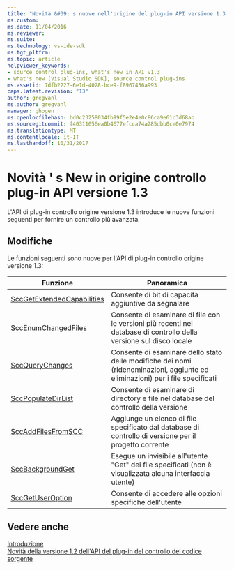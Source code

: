 ```yaml
---
title: "Novità &#39; s nuove nell'origine del plug-in API versione 1.3 controllo | Documenti Microsoft"
ms.custom: 
ms.date: 11/04/2016
ms.reviewer: 
ms.suite: 
ms.technology: vs-ide-sdk
ms.tgt_pltfrm: 
ms.topic: article
helpviewer_keywords:
- source control plug-ins, what's new in API v1.3
- what's new [Visual Studio SDK], source control plug-ins
ms.assetid: 7dfb2227-6e1d-4028-bce9-f8967456a993
caps.latest.revision: "13"
author: gregvanl
ms.author: gregvanl
manager: ghogen
ms.openlocfilehash: bd0c23258034fb99f5e2e4e0c86ca9e61c3d68ab
ms.sourcegitcommit: f40311056ea0b4677efcca74a285dbb0ce0e7974
ms.translationtype: MT
ms.contentlocale: it-IT
ms.lasthandoff: 10/31/2017
---
```

# <a name="what39s-new-in-the-source-control-plug-in-api-version-13"></a>Novità &#39; s New in origine controllo plug-in API versione 1.3
L'API di plug-in controllo origine versione 1.3 introduce le nuove funzioni seguenti per fornire un controllo più avanzata.  
  
## <a name="changes"></a>Modifiche  
 Le funzioni seguenti sono nuove per l'API di plug-in controllo origine versione 1.3:  
  
|Funzione|Panoramica|  
|--------------|--------------|  
|[SccGetExtendedCapabilities](../../extensibility/sccgetextendedcapabilities-function.md)|Consente di bit di capacità aggiuntive da segnalare|  
|[SccEnumChangedFiles](../../extensibility/sccenumchangedfiles-function.md)|Consente di esaminare di file con le versioni più recenti nel database di controllo della versione sul disco locale|  
|[SccQueryChanges](../../extensibility/sccquerychanges-function.md)|Consente di esaminare dello stato delle modifiche dei nomi (ridenominazioni, aggiunte ed eliminazioni) per i file specificati|  
|[SccPopulateDirList](../../extensibility/sccpopulatedirlist-function.md)|Consente di esaminare di directory e file nel database del controllo della versione|  
|[SccAddFilesFromSCC](../../extensibility/sccaddfilesfromscc-function.md)|Aggiunge un elenco di file specificato dal database di controllo di versione per il progetto corrente|  
|[SccBackgroundGet](../../extensibility/sccbackgroundget-function.md)|Esegue un invisibile all'utente "Get" dei file specificati (non è visualizzata alcuna interfaccia utente)|  
|[SccGetUserOption](../../extensibility/sccgetuseroption-function.md)|Consente di accedere alle opzioni specifiche dell'utente|  
  
## <a name="see-also"></a>Vedere anche  
 [Introduzione](../../extensibility/internals/getting-started-with-source-control-plug-ins.md)   
 [Novità della versione 1.2 dell'API del plug-in del controllo del codice sorgente](../../extensibility/internals/what-s-new-in-the-source-control-plug-in-api-version-1-2.md)